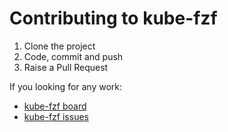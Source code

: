 # Contributing to kube-fzf

1. Clone the project
2. Code, commit and push
3. Raise a Pull Request

If you looking for any work:

- [kube-fzf board](https://github.com/arunvelsriram/kube-fzf/projects/1)
- [kube-fzf issues](https://github.com/arunvelsriram/kube-fzf/issues)
